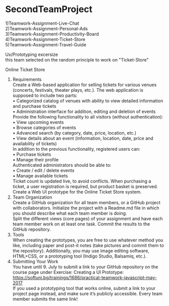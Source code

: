 # SecondTeamProject

1)Teamwork-Assignment-Live-Chat  
2)Teamwork-Assignment-Personal-Ads  
3)Teamwork-Assignment-Productivity-Board  
4)Teamwork-Assignment-Ticket-Store  
5)Teamwork-Assignment-Travel-Guide  


Ux/Prototyping excersize  
this team selected on the random principle to work on "Ticket-Store"

Online Ticket Store
1.	Requirements  
Create a Web-based application for selling tickets for various venues (concerts, festivals, theater plays, etc.). The web application is supposed to include two parts:  
•	Categorized catalog of venues with ability to view detailed information and purchase tickets  
•	Administration interface for addition, editing and deletion of events  
Provide the following functionality to all visitors (without authentication):  
•	View upcoming events  
•	Browse categories of events  
•	Advanced search (by category, date, price, location, etc.)  
•	View details about an event (information, location, date, price and availability of tickets)  
In addition to the previous functionality, registered users can:  
•	Purchase tickets  
•	Manage their profile  
Authenticated administrators should be able to:  
•	Create / edit / delete events  
•	Manage available tickets  
Ticket count is updated live, to avoid conflicts. When purchasing a ticket, a user registration is required, but product basket is preserved.  
Create a Web UI prototype for the Online Ticket Store system.  
2.	Team Organization  
Create a GitHub organization for all team members, or a GitHub project with collaborators. Initialize the project with a Readme.md file in which you should describe what each team member is doing.  
Split the different views (core pages) of your assignment and have each team member work on at least one task. Commit the results to the GitHub repository.  
3.	Tools  
When creating the prototypes, you are free to use whatever method you like, including paper and post-it notes (take pictures and commit them to the repository). Additionally, you may use image editing software, HTML+CSS, or a prototyping tool (Indigo Studio, Balsamiq, etc.).  
4.	Submitting Your Work  
You have until 9. July to submit a link to your GitHub repository on the course page under Exercise: Creating a UI Prototype:
https://softuni.bg/trainings/1686/practical-teamwork-javascript-may-2017  
If you used a prototyping tool that works online, submit a link to your project page instead, and make sure it’s publicly accessible. Every team member submits the same link!  



